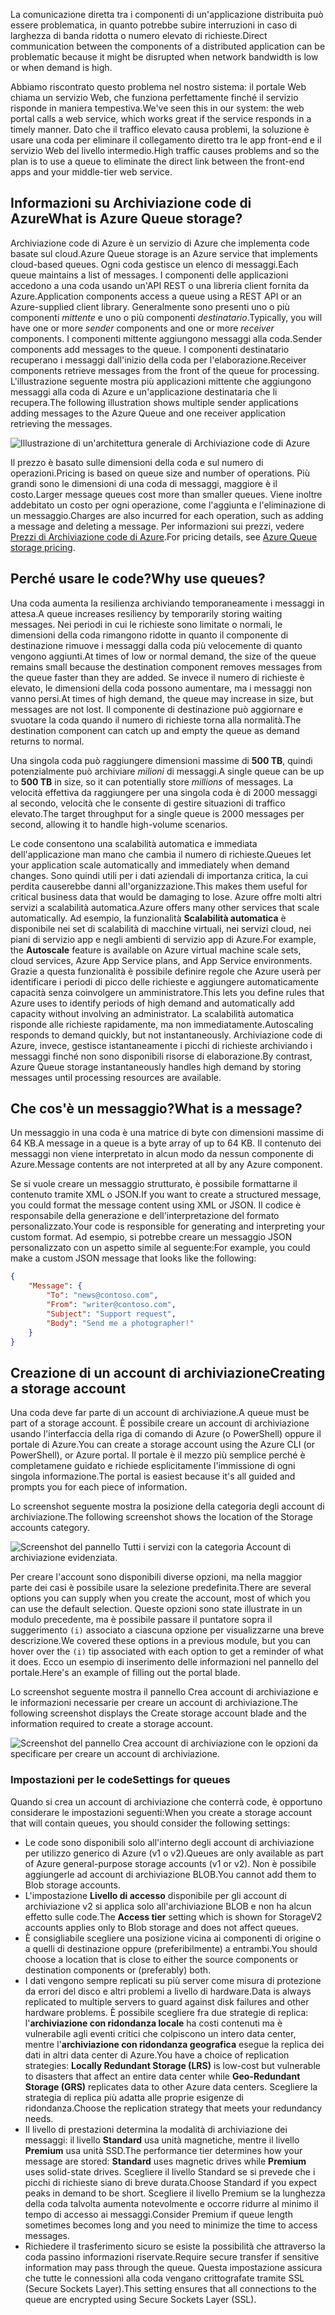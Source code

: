<span data-ttu-id="52750-101">La comunicazione diretta tra i componenti di un'applicazione distribuita può essere problematica, in quanto potrebbe subire interruzioni in caso di larghezza di banda ridotta o numero elevato di richieste.</span><span class="sxs-lookup"><span data-stu-id="52750-101">Direct communication between the components of a distributed application can be problematic because it might be disrupted when network bandwidth is low or when demand is high.</span></span>

<span data-ttu-id="52750-102">Abbiamo riscontrato questo problema nel nostro sistema: il portale Web chiama un servizio Web, che funziona perfettamente finché il servizio risponde in maniera tempestiva.</span><span class="sxs-lookup"><span data-stu-id="52750-102">We've seen this in our system: the web portal calls a web service, which works great if the service responds in a timely manner.</span></span> <span data-ttu-id="52750-103">Dato che il traffico elevato causa problemi, la soluzione è usare una coda per eliminare il collegamento diretto tra le app front-end e il servizio Web del livello intermedio.</span><span class="sxs-lookup"><span data-stu-id="52750-103">High traffic causes problems and so the plan is to use a queue to eliminate the direct link between the front-end apps and your middle-tier web service.</span></span>

## <a name="what-is-azure-queue-storage"></a><span data-ttu-id="52750-104">Informazioni su Archiviazione code di Azure</span><span class="sxs-lookup"><span data-stu-id="52750-104">What is Azure Queue storage?</span></span>

<span data-ttu-id="52750-105">Archiviazione code di Azure è un servizio di Azure che implementa code basate sul cloud.</span><span class="sxs-lookup"><span data-stu-id="52750-105">Azure Queue storage is an Azure service that implements cloud-based queues.</span></span> <span data-ttu-id="52750-106">Ogni coda gestisce un elenco di messaggi.</span><span class="sxs-lookup"><span data-stu-id="52750-106">Each queue maintains a list of messages.</span></span> <span data-ttu-id="52750-107">I componenti delle applicazioni accedono a una coda usando un'API REST o una libreria client fornita da Azure.</span><span class="sxs-lookup"><span data-stu-id="52750-107">Application components access a queue using a REST API or an Azure-supplied client library.</span></span> <span data-ttu-id="52750-108">Generalmente sono presenti uno o più componenti _mittente_ e uno o più componenti _destinatario_.</span><span class="sxs-lookup"><span data-stu-id="52750-108">Typically, you will have one or more _sender_ components and one or more _receiver_ components.</span></span> <span data-ttu-id="52750-109">I componenti mittente aggiungono messaggi alla coda.</span><span class="sxs-lookup"><span data-stu-id="52750-109">Sender components add messages to the queue.</span></span> <span data-ttu-id="52750-110">I componenti destinatario recuperano i messaggi dall'inizio della coda per l'elaborazione.</span><span class="sxs-lookup"><span data-stu-id="52750-110">Receiver components retrieve messages from the front of the queue for processing.</span></span> <span data-ttu-id="52750-111">L'illustrazione seguente mostra più applicazioni mittente che aggiungono messaggi alla coda di Azure e un'applicazione destinataria che li recupera.</span><span class="sxs-lookup"><span data-stu-id="52750-111">The following illustration shows multiple sender applications adding messages to the Azure Queue and one receiver application retrieving the messages.</span></span>

![Illustrazione di un'architettura generale di Archiviazione code di Azure](../media/2-queue-overview.png)

<span data-ttu-id="52750-113">Il prezzo è basato sulle dimensioni della coda e sul numero di operazioni.</span><span class="sxs-lookup"><span data-stu-id="52750-113">Pricing is based on queue size and number of operations.</span></span> <span data-ttu-id="52750-114">Più grandi sono le dimensioni di una coda di messaggi, maggiore è il costo.</span><span class="sxs-lookup"><span data-stu-id="52750-114">Larger message queues cost more than smaller queues.</span></span> <span data-ttu-id="52750-115">Viene inoltre addebitato un costo per ogni operazione, come l'aggiunta e l'eliminazione di un messaggio.</span><span class="sxs-lookup"><span data-stu-id="52750-115">Charges are also incurred for each operation, such as adding a message and deleting a message.</span></span> <span data-ttu-id="52750-116">Per informazioni sui prezzi, vedere [Prezzi di Archiviazione code di Azure](https://azure.microsoft.com/pricing/details/storage/queues/).</span><span class="sxs-lookup"><span data-stu-id="52750-116">For pricing details, see [Azure Queue storage pricing](https://azure.microsoft.com/pricing/details/storage/queues/).</span></span>

## <a name="why-use-queues"></a><span data-ttu-id="52750-117">Perché usare le code?</span><span class="sxs-lookup"><span data-stu-id="52750-117">Why use queues?</span></span>

<span data-ttu-id="52750-118">Una coda aumenta la resilienza archiviando temporaneamente i messaggi in attesa.</span><span class="sxs-lookup"><span data-stu-id="52750-118">A queue increases resiliency by temporarily storing waiting messages.</span></span> <span data-ttu-id="52750-119">Nei periodi in cui le richieste sono limitate o normali, le dimensioni della coda rimangono ridotte in quanto il componente di destinazione rimuove i messaggi dalla coda più velocemente di quanto vengono aggiunti.</span><span class="sxs-lookup"><span data-stu-id="52750-119">At times of low or normal demand, the size of the queue remains small because the destination component removes messages from the queue faster than they are added.</span></span> <span data-ttu-id="52750-120">Se invece il numero di richieste è elevato, le dimensioni della coda possono aumentare, ma i messaggi non vanno persi.</span><span class="sxs-lookup"><span data-stu-id="52750-120">At times of high demand, the queue may increase in size, but messages are not lost.</span></span> <span data-ttu-id="52750-121">Il componente di destinazione può aggiornare e svuotare la coda quando il numero di richieste torna alla normalità.</span><span class="sxs-lookup"><span data-stu-id="52750-121">The destination component can catch up and empty the queue as demand returns to normal.</span></span>

<span data-ttu-id="52750-122">Una singola coda può raggiungere dimensioni massime di **500 TB**, quindi potenzialmente può archiviare _milioni_ di messaggi.</span><span class="sxs-lookup"><span data-stu-id="52750-122">A single queue can be up to **500 TB** in size, so it can potentially store _millions_ of messages.</span></span> <span data-ttu-id="52750-123">La velocità effettiva da raggiungere per una singola coda è di 2000 messaggi al secondo, velocità che le consente di gestire situazioni di traffico elevato.</span><span class="sxs-lookup"><span data-stu-id="52750-123">The target throughput for a single queue is 2000 messages per second, allowing it to handle high-volume scenarios.</span></span>

<span data-ttu-id="52750-124">Le code consentono una scalabilità automatica e immediata dell'applicazione man mano che cambia il numero di richieste.</span><span class="sxs-lookup"><span data-stu-id="52750-124">Queues let your application scale automatically and immediately when demand changes.</span></span> <span data-ttu-id="52750-125">Sono quindi utili per i dati aziendali di importanza critica, la cui perdita causerebbe danni all'organizzazione.</span><span class="sxs-lookup"><span data-stu-id="52750-125">This makes them useful for critical business data that would be damaging to lose.</span></span> <span data-ttu-id="52750-126">Azure offre molti altri servizi a scalabilità automatica.</span><span class="sxs-lookup"><span data-stu-id="52750-126">Azure offers many other services that scale automatically.</span></span> <span data-ttu-id="52750-127">Ad esempio, la funzionalità **Scalabilità automatica** è disponibile nei set di scalabilità di macchine virtuali, nei servizi cloud, nei piani di servizio app e negli ambienti di servizio app di Azure.</span><span class="sxs-lookup"><span data-stu-id="52750-127">For example, the **Autoscale** feature is available on Azure virtual machine scale sets, cloud services, Azure App Service plans, and App Service environments.</span></span> <span data-ttu-id="52750-128">Grazie a questa funzionalità è possibile definire regole che Azure userà per identificare i periodi di picco delle richieste e aggiungere automaticamente capacità senza coinvolgere un amministratore.</span><span class="sxs-lookup"><span data-stu-id="52750-128">This lets you define rules that Azure uses to identify periods of high demand and automatically add capacity without involving an administrator.</span></span> <span data-ttu-id="52750-129">La scalabilità automatica risponde alle richieste rapidamente, ma non immediatamente.</span><span class="sxs-lookup"><span data-stu-id="52750-129">Autoscaling responds to demand quickly, but not instantaneously.</span></span> <span data-ttu-id="52750-130">Archiviazione code di Azure, invece, gestisce istantaneamente i picchi di richieste archiviando i messaggi finché non sono disponibili risorse di elaborazione.</span><span class="sxs-lookup"><span data-stu-id="52750-130">By contrast, Azure Queue storage instantaneously handles high demand by storing messages until processing resources are available.</span></span>

## <a name="what-is-a-message"></a><span data-ttu-id="52750-131">Che cos'è un messaggio?</span><span class="sxs-lookup"><span data-stu-id="52750-131">What is a message?</span></span>

<span data-ttu-id="52750-132">Un messaggio in una coda è una matrice di byte con dimensioni massime di 64 KB.</span><span class="sxs-lookup"><span data-stu-id="52750-132">A message in a queue is a byte array of up to 64 KB.</span></span> <span data-ttu-id="52750-133">Il contenuto dei messaggi non viene interpretato in alcun modo da nessun componente di Azure.</span><span class="sxs-lookup"><span data-stu-id="52750-133">Message contents are not interpreted at all by any Azure component.</span></span>

<span data-ttu-id="52750-134">Se si vuole creare un messaggio strutturato, è possibile formattarne il contenuto tramite XML o JSON.</span><span class="sxs-lookup"><span data-stu-id="52750-134">If you want to create a structured message, you could format the message content using XML or JSON.</span></span> <span data-ttu-id="52750-135">Il codice è responsabile della generazione e dell'interpretazione del formato personalizzato.</span><span class="sxs-lookup"><span data-stu-id="52750-135">Your code is responsible for generating and interpreting your custom format.</span></span> <span data-ttu-id="52750-136">Ad esempio, si potrebbe creare un messaggio JSON personalizzato con un aspetto simile al seguente:</span><span class="sxs-lookup"><span data-stu-id="52750-136">For example, you could make a custom JSON message that looks like the following:</span></span>

```json
{
    "Message": {
        "To": "news@contoso.com",
        "From": "writer@contoso.com",
        "Subject": "Support request",
        "Body": "Send me a photographer!"
    }
}
```

## <a name="creating-a-storage-account"></a><span data-ttu-id="52750-137">Creazione di un account di archiviazione</span><span class="sxs-lookup"><span data-stu-id="52750-137">Creating a storage account</span></span>

<span data-ttu-id="52750-138">Una coda deve far parte di un account di archiviazione.</span><span class="sxs-lookup"><span data-stu-id="52750-138">A queue must be part of a storage account.</span></span> <span data-ttu-id="52750-139">È possibile creare un account di archiviazione usando l'interfaccia della riga di comando di Azure (o PowerShell) oppure il portale di Azure.</span><span class="sxs-lookup"><span data-stu-id="52750-139">You can create a storage account using the Azure CLI (or PowerShell), or Azure portal.</span></span> <span data-ttu-id="52750-140">Il portale è il mezzo più semplice perché è completamene guidato e richiede esplicitamente l'immissione di ogni singola informazione.</span><span class="sxs-lookup"><span data-stu-id="52750-140">The portal is easiest because it's all guided and prompts you for each piece of information.</span></span> 

<span data-ttu-id="52750-141">Lo screenshot seguente mostra la posizione della categoria degli account di archiviazione.</span><span class="sxs-lookup"><span data-stu-id="52750-141">The following screenshot shows the location of the Storage accounts category.</span></span>

![Screenshot del pannello Tutti i servizi con la categoria Account di archiviazione evidenziata.](../media/2-create-storage-account-1.png)

<span data-ttu-id="52750-143">Per creare l'account sono disponibili diverse opzioni, ma nella maggior parte dei casi è possibile usare la selezione predefinita.</span><span class="sxs-lookup"><span data-stu-id="52750-143">There are several options you can supply when you create the account, most of which you can use the default selection.</span></span> <span data-ttu-id="52750-144">Queste opzioni sono state illustrate in un modulo precedente, ma è possibile passare il puntatore sopra il suggerimento `(i)` associato a ciascuna opzione per visualizzarne una breve descrizione.</span><span class="sxs-lookup"><span data-stu-id="52750-144">We covered these options in a previous module, but you can hover over the `(i)` tip associated with each option to get a reminder of what it does.</span></span> <span data-ttu-id="52750-145">Ecco un esempio di inserimento delle informazioni nel pannello del portale.</span><span class="sxs-lookup"><span data-stu-id="52750-145">Here's an example of filling out the portal blade.</span></span>

<span data-ttu-id="52750-146">Lo screenshot seguente mostra il pannello Crea account di archiviazione e le informazioni necessarie per creare un account di archiviazione.</span><span class="sxs-lookup"><span data-stu-id="52750-146">The following screenshot displays the Create storage account blade and the information required to create a storage account.</span></span>

![Screenshot del pannello Crea account di archiviazione con le opzioni da specificare per creare un account di archiviazione.](../media/2-create-storage-account-2.png)

### <a name="settings-for-queues"></a><span data-ttu-id="52750-148">Impostazioni per le code</span><span class="sxs-lookup"><span data-stu-id="52750-148">Settings for queues</span></span>
<span data-ttu-id="52750-149">Quando si crea un account di archiviazione che conterrà code, è opportuno considerare le impostazioni seguenti:</span><span class="sxs-lookup"><span data-stu-id="52750-149">When you create a storage account that will contain queues, you should consider the following settings:</span></span>

- <span data-ttu-id="52750-150">Le code sono disponibili solo all'interno degli account di archiviazione per utilizzo generico di Azure (v1 o v2).</span><span class="sxs-lookup"><span data-stu-id="52750-150">Queues are only available as part of Azure general-purpose storage accounts (v1 or v2).</span></span> <span data-ttu-id="52750-151">Non è possibile aggiungerle ad account di archiviazione BLOB.</span><span class="sxs-lookup"><span data-stu-id="52750-151">You cannot add them to Blob storage accounts.</span></span>
- <span data-ttu-id="52750-152">L'impostazione **Livello di accesso** disponibile per gli account di archiviazione v2 si applica solo all'archiviazione BLOB e non ha alcun effetto sulle code.</span><span class="sxs-lookup"><span data-stu-id="52750-152">The **Access tier** setting which is shown for StorageV2 accounts applies only to Blob storage and does not affect queues.</span></span>
- <span data-ttu-id="52750-153">È consigliabile scegliere una posizione vicina ai componenti di origine o a quelli di destinazione oppure (preferibilmente) a entrambi.</span><span class="sxs-lookup"><span data-stu-id="52750-153">You should choose a location that is close to either the source components or destination components or (preferably) both.</span></span>
- <span data-ttu-id="52750-154">I dati vengono sempre replicati su più server come misura di protezione da errori del disco e altri problemi a livello di hardware.</span><span class="sxs-lookup"><span data-stu-id="52750-154">Data is always replicated to multiple servers to guard against disk failures and other hardware problems.</span></span> <span data-ttu-id="52750-155">È possibile scegliere fra due strategie di replica: l'**archiviazione con ridondanza locale** ha costi contenuti ma è vulnerabile agli eventi critici che colpiscono un intero data center, mentre l'**archiviazione con ridondanza geografica** esegue la replica dei dati in altri data center di Azure.</span><span class="sxs-lookup"><span data-stu-id="52750-155">You have a choice of replication strategies: **Locally Redundant Storage (LRS)** is low-cost but vulnerable to disasters that affect an entire data center while **Geo-Redundant Storage (GRS)** replicates data to other Azure data centers.</span></span> <span data-ttu-id="52750-156">Scegliere la strategia di replica più adatta alle proprie esigenze di ridondanza.</span><span class="sxs-lookup"><span data-stu-id="52750-156">Choose the replication strategy that meets your redundancy needs.</span></span>
- <span data-ttu-id="52750-157">Il livello di prestazioni determina la modalità di archiviazione dei messaggi: il livello **Standard** usa unità magnetiche, mentre il livello **Premium** usa unità SSD.</span><span class="sxs-lookup"><span data-stu-id="52750-157">The performance tier determines how your message are stored: **Standard** uses magnetic drives while **Premium** uses solid-state drives.</span></span> <span data-ttu-id="52750-158">Scegliere il livello Standard se si prevede che i picchi di richieste siano di breve durata.</span><span class="sxs-lookup"><span data-stu-id="52750-158">Choose Standard if you expect peaks in demand to be short.</span></span> <span data-ttu-id="52750-159">Scegliere il livello Premium se la lunghezza della coda talvolta aumenta notevolmente e occorre ridurre al minimo il tempo di accesso ai messaggi.</span><span class="sxs-lookup"><span data-stu-id="52750-159">Consider Premium if queue length sometimes becomes long and you need to minimize the time to access messages.</span></span>
- <span data-ttu-id="52750-160">Richiedere il trasferimento sicuro se esiste la possibilità che attraverso la coda passino informazioni riservate.</span><span class="sxs-lookup"><span data-stu-id="52750-160">Require secure transfer if sensitive information may pass through the queue.</span></span> <span data-ttu-id="52750-161">Questa impostazione assicura che tutte le connessioni alla coda vengano crittografate tramite SSL (Secure Sockets Layer).</span><span class="sxs-lookup"><span data-stu-id="52750-161">This setting ensures that all connections to the queue are encrypted using Secure Sockets Layer (SSL).</span></span>